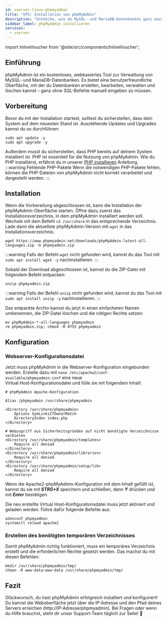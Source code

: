 ```yaml
---
id: vserver-linux-phpmyadmin
title: "VPS: Installation von phpMyAdmin"
description: "Entdecke, wie du MySQL- und MariaDB-Datenbanken ganz easy mit der benutzerfreundlichen Weboberfläche von phpMyAdmin verwaltest → Jetzt mehr erfahren"
sidebar_label: phpMyAdmin installieren
services:
  - vserver
---
```


import InlineVoucher from '@site/src/components/InlineVoucher';

## Einführung

phpMyAdmin ist ein kostenloses, webbasiertes Tool zur Verwaltung von MySQL- und MariaDB-Datenbanken. Es bietet eine benutzerfreundliche Oberfläche, mit der du Datenbanken erstellen, bearbeiten, verwalten und löschen kannst – ganz ohne SQL-Befehle manuell eingeben zu müssen.

<InlineVoucher />

## Vorbereitung

Bevor du mit der Installation startest, solltest du sicherstellen, dass dein System auf dem neuesten Stand ist. Ausstehende Updates und Upgrades kannst du so durchführen:

```
sudo apt update -y
sudo apt upgrade -y
```

Außerdem musst du sicherstellen, dass PHP bereits auf deinem System installiert ist. PHP ist essentiell für die Nutzung von phpMyAdmin. Wie du PHP installierst, erfährst du in unserer [PHP installieren](vserver-linux-php.md) Anleitung.  
:::warning Fehlende PHP-Pakete
Wenn die notwendigen PHP-Pakete fehlen, können die PHP-Dateien von phpMyAdmin nicht korrekt verarbeitet und dargestellt werden. 
:::

## Installation

Wenn die Vorbereitung abgeschlossen ist, kann die Installation der phpMyAdmin-Oberfläche starten. Öffne dazu zuerst das Installationsverzeichnis, in dem phpMyAdmin installiert werden soll.  
Wechsle mit dem Befehl `cd /usr/share` in das entsprechende Verzeichnis. Lade dann die aktuellste phpMyAdmin-Version mit `wget` in das Installationsverzeichnis:

```
wget https://www.phpmyadmin.net/downloads/phpMyAdmin-latest-all-languages.zip -O phpmyadmin.zip
```

:::warning
Falls der Befehl `wget` nicht gefunden wird, kannst du das Tool mit `sudo apt install wget -y` nachinstallieren. 
:::

Sobald der Download abgeschlossen ist, kannst du die ZIP-Datei mit folgendem Befehl entpacken:

```
unzip phpmyadmin.zip
```
:::warning
Falls der Befehl `unzip` nicht gefunden wird, kannst du das Tool mit `sudo apt install unzip -y` nachinstallieren. 
:::

Das entpackte Archiv kannst du jetzt in einen einfacheren Namen umbenennen, die ZIP-Datei löschen und die nötigen Rechte setzen:

```
mv phpMyAdmin-*-all-languages phpmyadmin
rm phpmyadmin.zip; chmod -R 0755 phpmyadmin
```

## Konfiguration

### Webserver-Konfigurationsdatei

Jetzt muss phpMyAdmin in die Webserver-Konfiguration eingebunden werden. Erstelle dazu mit `nano /etc/apache2/conf-available/phpmyadmin.conf` eine neue  
Virtual Host-Konfigurationsdatei und fülle sie mit folgendem Inhalt:

```
# phpMyAdmin Apache-Konfiguration

Alias /phpmyadmin /usr/share/phpmyadmin

<Directory /usr/share/phpmyadmin>
    Options SymLinksIfOwnerMatch
    DirectoryIndex index.php
</Directory>

# Webzugriff aus Sicherheitsgründen auf nicht benötigte Verzeichnisse verbieten
<Directory /usr/share/phpmyadmin/templates>
    Require all denied
</Directory>
<Directory /usr/share/phpmyadmin/libraries>
    Require all denied
</Directory>
<Directory /usr/share/phpmyadmin/setup/lib>
    Require all denied
</Directory>
```

Wenn die Apache2-phpMyAdmin-Konfiguration mit dem Inhalt gefüllt ist, kannst du sie mit ***STRG+X*** speichern und schließen, dann ***Y*** drücken und mit ***Enter*** bestätigen.

Die neu erstellte Virtual Host-Konfigurationsdatei muss jetzt aktiviert und geladen werden. Führe dafür folgende Befehle aus:

```
a2enconf phpmyadmin
systemctl reload apache2
```

### Erstellen des benötigten temporären Verzeichnisses

Damit phpMyAdmin richtig funktioniert, muss ein temporäres Verzeichnis erstellt und die erforderlichen Rechte gesetzt werden. Das machst du mit diesen Befehlen:

```
mkdir /usr/share/phpmyadmin/tmp/
chown -R www-data:www-data /usr/share/phpmyadmin/tmp/
```

## Fazit

Glückwunsch, du hast phpMyAdmin erfolgreich installiert und konfiguriert! Du kannst die Weboberfläche jetzt über die IP-Adresse und den Pfad deines Servers erreichen (http://IP-Adresse/phpmyadmin). Bei Fragen oder wenn du Hilfe brauchst, steht dir unser Support-Team täglich zur Seite! 🙂

<InlineVoucher />